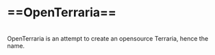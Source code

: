 <h1>==OpenTerraria==</h1><br/>
OpenTerraria is an attempt to create an opensource Terraria, hence the name.<br/>
